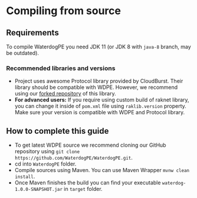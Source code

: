 # Compiling from source

## Requirements
To compile WaterdogPE you need JDK 11 (or JDK 8 with `java-8` branch, may be outdated).
 
### Recommended libraries and versions
- Project uses awesome Protocol library provided by CloudBurst. Their library should be compatible with WDPE. However, we recommend using our [forked repository](https://github.com/WaterdogPE/Protocol) of this library. 
- **For advanced users:** If you require using custom build of raknet library, you can change it inside of `pom.xml` file using `raklib.version` property. Make sure your version is compatible with WDPE and Protocol library.

## How to complete this guide
- To get latest WDPE source we recommend cloning our GitHub repository using `git clone https://github.com/WaterdogPE/WaterdogPE.git`.
- cd into `WaterdogPE` folder.
- Compile sources using Maven. You can use Maven Wrapper `mvnw clean install`.
- Once Maven finishes the build you can find your executable `waterdog-1.0.0-SNAPSHOT.jar` in `target` folder.